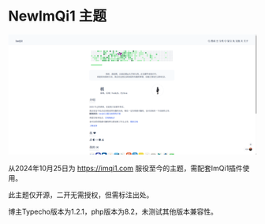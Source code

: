# NewImQi1 主题

![截图](screenshot.png)

从2024年10月25日为 https://imqi1.com 服役至今的主题，需配套ImQi1插件使用。

此主题仅开源，二开无需授权，但需标注出处。

博主Typecho版本为1.2.1，php版本为8.2，未测试其他版本兼容性。
